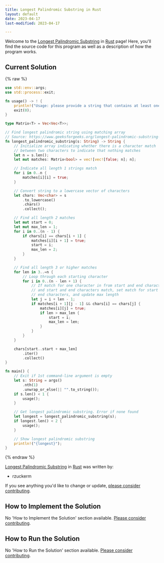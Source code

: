 ```yaml
---
title: Longest Palindromic Substring in Rust
layout: default
date: 2023-04-17
last-modified: 2023-04-17

---
```


Welcome to the [Longest Palindromic Substring](https://sampleprograms.io/projects/longest-palindromic-substring) in [Rust](https://sampleprograms.io/languages/rust) page! Here, you'll find the source code for this program as well as a description of how the program works.

## Current Solution

{% raw %}

```rust
use std::env::args;
use std::process::exit;

fn usage() -> ! {
    println!("Usage: please provide a string that contains at least one palindrome");
    exit(0);
}

type Matrix<T> = Vec<Vec<T>>;

// Find longest palindromic string using matching array
// Source: https://www.geeksforgeeks.org/longest-palindromic-substring-using-dynamic-programming/
fn longest_palindromic_substring(s: String) -> String {
    // Initialize array indicating whether there is a character match
    // between two characters to indicate that nothing matches
    let n = s.len();
    let mut matches: Matrix<bool> = vec![vec![false; n]; n];

    // Indicate all length 1 strings match
    for i in 0..n {
        matches[i][i] = true;
    }

    // Convert string to a lowercase vector of characters
    let chars: Vec<char> = s
        .to_lowercase()
        .chars()
        .collect();

    // Find all length 2 matches
    let mut start = 0;
    let mut max_len = 1;
    for i in 0..(n - 1) {
        if chars[i] == chars[i + 1] {
            matches[i][i + 1] = true;
            start = i;
            max_len = 2;
        }
    }

    // Find all length 3 or higher matches
    for len in 3..=n {
        // Loop through each starting character
        for i in 0..(n - len + 1) {
            // If match for one character in from start and end characters
            // and start and end characters match, set match for start and
            // end characters, and update max length
            let j = i + len - 1;
            if matches[i + 1][j - 1] && chars[i] == chars[j] {
                matches[i][j] = true;
                if len > max_len {
                    start = i;
                    max_len = len;
                }
            }
        }
    }

    chars[start..start + max_len]
        .iter()
        .collect()
}

fn main() {
    // Exit if 1st command-line argument is empty
    let s: String = args()
        .nth(1)
        .unwrap_or_else(|| "".to_string());
    if s.len() < 1 {
        usage();
    }

    // Get longest palindromic substring. Error if none found
    let longest = longest_palindromic_substring(s);
    if longest.len() < 2 {
        usage();
    }

    // Show longest palindromic substring
    println!("{longest}");
}
```

{% endraw %}

[Longest Palindromic Substring](https://sampleprograms.io/projects/longest-palindromic-substring) in [Rust](https://sampleprograms.io/languages/rust) was written by:

- rzuckerm

If you see anything you'd like to change or update, [please consider contributing](https://github.com/TheRenegadeCoder/sample-programs).

## How to Implement the Solution

No 'How to Implement the Solution' section available. [Please consider contributing](https://github.com/TheRenegadeCoder/sample-programs-website).

## How to Run the Solution

No 'How to Run the Solution' section available. [Please consider contributing](https://github.com/TheRenegadeCoder/sample-programs-website).